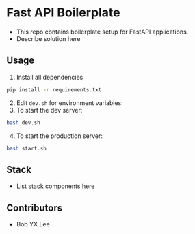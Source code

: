 # Fast API Boilerplate
- This repo contains boilerplate setup for FastAPI applications.
- Describe solution here

## Usage
1. Install all dependencies
```bash
pip install -r requirements.txt
```
2. Edit `dev.sh` for environment variables:
3. To start the dev server:
```bash
bash dev.sh
```
4. To start the production server:
```bash
bash start.sh
```

## Stack
- List stack components here

## Contributors
- Bob YX Lee
